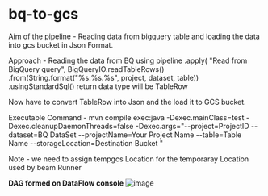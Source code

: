 # bq-to-gcs

Aim of the pipeline -  Reading data from bigquery table and loading the data into gcs bucket in Json Format.

Approach -  Reading the data from BQ using 
            pipeline
                .apply(
                        "Read from BigQuery query",
                        BigQueryIO.readTableRows()
                                .from(String.format("%s:%s.%s", project, dataset, table))
                                .usingStandardSql()
return data type will be TableRow

Now have to convert TableRow into Json and the load it to GCS bucket.


Executable Command - mvn compile exec:java -Dexec.mainClass=test -Dexec.cleanupDaemonThreads=false -Dexec.args="--project=ProjectID --dataset=BQ DataSet --projectName=Your Project Name --table=Table Name --storageLocation=Destination Bucket "


Note - we need to assign tempgcs Location for the temporaray Location used by beam Runner


**DAG formed on DataFlow console** 
![image](https://user-images.githubusercontent.com/47782446/125329454-22cc1680-e363-11eb-930c-a4fea7a5e602.png)
